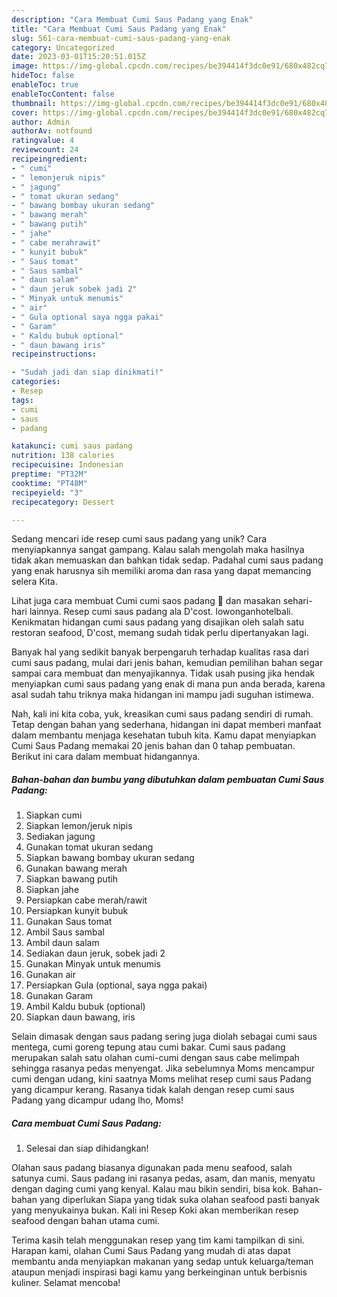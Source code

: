 ```yaml
---
description: "Cara Membuat Cumi Saus Padang yang Enak"
title: "Cara Membuat Cumi Saus Padang yang Enak"
slug: 561-cara-membuat-cumi-saus-padang-yang-enak
category: Uncategorized
date: 2023-03-01T15:20:51.015Z
image: https://img-global.cpcdn.com/recipes/be394414f3dc0e91/680x482cq70/cumi-saus-padang-foto-resep-utama.jpg
hideToc: false
enableToc: true
enableTocContent: false
thumbnail: https://img-global.cpcdn.com/recipes/be394414f3dc0e91/680x482cq70/cumi-saus-padang-foto-resep-utama.jpg
cover: https://img-global.cpcdn.com/recipes/be394414f3dc0e91/680x482cq70/cumi-saus-padang-foto-resep-utama.jpg
author: Admin
authorAv: notfound
ratingvalue: 4
reviewcount: 24
recipeingredient:
- " cumi"
- " lemonjeruk nipis"
- " jagung"
- " tomat ukuran sedang"
- " bawang bombay ukuran sedang"
- " bawang merah"
- " bawang putih"
- " jahe"
- " cabe merahrawit"
- " kunyit bubuk"
- " Saus tomat"
- " Saus sambal"
- " daun salam"
- " daun jeruk sobek jadi 2"
- " Minyak untuk menumis"
- " air"
- " Gula optional saya ngga pakai"
- " Garam"
- " Kaldu bubuk optional"
- " daun bawang iris"
recipeinstructions:

- "Sudah jadi dan siap dinikmati!"
categories:
- Resep
tags:
- cumi
- saus
- padang

katakunci: cumi saus padang 
nutrition: 138 calories
recipecuisine: Indonesian
preptime: "PT32M"
cooktime: "PT48M"
recipeyield: "3"
recipecategory: Dessert

---
```





Sedang mencari ide resep cumi saus padang yang unik? Cara menyiapkannya sangat gampang. Kalau salah mengolah maka hasilnya tidak akan memuaskan dan bahkan tidak sedap. Padahal cumi saus padang yang enak harusnya sih memiliki aroma dan rasa yang dapat memancing selera Kita.





Lihat juga cara membuat Cumi cumi saos padang 🦑 dan masakan sehari-hari lainnya. Resep cumi saus padang ala D&#39;cost. lowonganhotelbali. Kenikmatan hidangan cumi saus padang yang disajikan oleh salah satu restoran seafood, D&#39;cost, memang sudah tidak perlu dipertanyakan lagi.

Banyak hal yang sedikit banyak berpengaruh terhadap kualitas rasa dari cumi saus padang, mulai dari jenis bahan, kemudian pemilihan bahan segar sampai cara membuat dan menyajikannya. Tidak usah pusing jika hendak menyiapkan cumi saus padang yang enak di mana pun anda berada, karena asal sudah tahu triknya maka hidangan ini mampu jadi suguhan istimewa.






Nah, kali ini kita coba, yuk, kreasikan cumi saus padang sendiri di rumah. Tetap dengan bahan yang sederhana, hidangan ini dapat memberi manfaat dalam membantu menjaga kesehatan tubuh kita. Kamu dapat menyiapkan Cumi Saus Padang memakai 20 jenis bahan dan 0 tahap pembuatan. Berikut ini cara dalam membuat hidangannya.

<!--inarticleads1-->

##### Bahan-bahan dan bumbu yang dibutuhkan dalam pembuatan Cumi Saus Padang:

1. Siapkan  cumi
1. Siapkan  lemon/jeruk nipis
1. Sediakan  jagung
1. Gunakan  tomat ukuran sedang
1. Siapkan  bawang bombay ukuran sedang
1. Gunakan  bawang merah
1. Siapkan  bawang putih
1. Siapkan  jahe
1. Persiapkan  cabe merah/rawit
1. Persiapkan  kunyit bubuk
1. Gunakan  Saus tomat
1. Ambil  Saus sambal
1. Ambil  daun salam
1. Sediakan  daun jeruk, sobek jadi 2
1. Gunakan  Minyak untuk menumis
1. Gunakan  air
1. Persiapkan  Gula (optional, saya ngga pakai)
1. Gunakan  Garam
1. Ambil  Kaldu bubuk (optional)
1. Siapkan  daun bawang, iris


Selain dimasak dengan saus padang sering juga diolah sebagai cumi saus mentega, cumi goreng tepung atau cumi bakar. Cumi saus padang merupakan salah satu olahan cumi-cumi dengan saus cabe melimpah sehingga rasanya pedas menyengat. Jika sebelumnya Moms mencampur cumi dengan udang, kini saatnya Moms melihat resep cumi saus Padang yang dicampur kerang. Rasanya tidak kalah dengan resep cumi saus Padang yang dicampur udang lho, Moms! 

<!--inarticleads2-->

##### Cara membuat Cumi Saus Padang:


1. Selesai dan siap dihidangkan!

Olahan saus padang biasanya digunakan pada menu seafood, salah satunya cumi. Saus padang ini rasanya pedas, asam, dan manis, menyatu dengan daging cumi yang kenyal. Kalau mau bikin sendiri, bisa kok. Bahan-bahan yang diperlukan Siapa yang tidak suka olahan seafood pasti banyak yang menyukainya bukan. Kali ini Resep Koki akan memberikan resep seafood dengan bahan utama cumi. 

Terima kasih telah menggunakan resep yang tim kami tampilkan di sini. Harapan kami, olahan Cumi Saus Padang yang mudah di atas dapat membantu anda menyiapkan makanan yang sedap untuk keluarga/teman ataupun menjadi inspirasi bagi kamu yang berkeinginan untuk berbisnis kuliner. Selamat mencoba!
